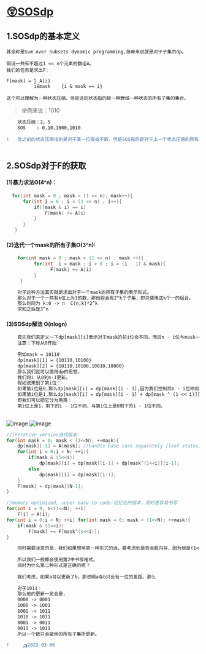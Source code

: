 # [😲SOSdp](https://codeforces.com/blog/entry/45223)

## 1.SOSdp的基本定义

    其全称是Sum over Subsets dynamic programming,简单来说就是对于子集的dp。
    
    假设一共有不超过1 << n个元素的数组A。
    我们的任务是求出F:
    
    F[mask] = ∑ A[i]
              i∈mask    {i & mask == i}
     
    这个可以理解为一种状态压缩，但是这的状态指的是一种罪域一种状态的所有子集的集合。
    
    
> 举例来说：1010     

```diff
    状态压缩：2，5
    SOS    : 0,10,1000,1010
    
!   及之前的状态压缩指的是对于某一位取或不取，但是SOS指的是对于上一个状态压缩的所有子集的集合。
    
```

##  2.SOSdp对于F的获取
    
####  (1)暴力求法O(4^n)：
  
```C++
  for(int mask = 0 ; mask < (1 << n); mask++){
      for(int i = 0 ; i < (1 << n) ; i++){
          if((mask & i) == i)
              F[mask] += A[i]
          }
      }
   }
```

#### (2)迭代一个mask的所有子集O(3^n):

```C++
    for(int mask = 0 ; mask < (1 << n) ; mask ++){
          for(int  i = mask ; i > 0 ; i = (i - 1) & mask){
                F[mask] += A[i]
          }
     }
```
```diff
    对于这种方法其实就是求出对于一个mask的所有子集的表示形式。
    那么对于一个一共有k位上为1的数，那他将会有2^k个子集，即只使用这k个一的组合。
    那么时间为 k:0 -> n  C(n,k)*2^k
    求和之后是3^n
```
#### (3)SOSdp解法 O(nlogn)
```diff
    首先我们来定义一下dp[mask][i]表示对于mask的前i位会不同，而后n - i位与mask一定相同的子集的求和。
    注意：下标从0开始
    
    例如mask = 10110
    dp[mask][1] = {10110,10100}
    dp[mask][2] = {10110,10100,10010,10000}
    那么我们就可以使用dp的思想。
    我们将i 从0到n-1更新。
    假如说来到了第i位：
    如果第i位是0,那么dp[mask][i] = dp[mask][i - 1],因为我们控制后n - i位相同与后n - i + 1相同达到的效果是一样的。
    如果第i位是1,那么dp[mask][i] = dp[mask][i - 1] + dp[mask ^ (1 << i)][i - 1]。
    即我们可以把它分为两类：
    第i位上是1，剩下的i - 1位不同，与第i位上是0剩下的i - 1位不同。
    
```
![image](https://user-images.githubusercontent.com/92497177/156930299-5b45ba1f-6819-459d-8554-380584d08a20.png)
![image](https://user-images.githubusercontent.com/92497177/156930310-4973bc9f-094d-4603-bf28-eb4c06024c49.png)

```C++
//iterative version迭代版本
for(int mask = 0; mask < (1<<N); ++mask){
	dp[mask][-1] = A[mask];	//handle base case separately (leaf states) 即叶子节点所代表的A[mask]的值
	for(int i = 0;i < N; ++i){
		if(mask & (1<<i))
			dp[mask][i] = dp[mask][i-1] + dp[mask^(1<<i)][i-1];
		else
			dp[mask][i] = dp[mask][i-1];
	}
	F[mask] = dp[mask][N-1];
}

//memory optimized, super easy to code.记忆化的版本，同时更容易书写
for(int i = 0; i<(1<<N); ++i)
	F[i] = A[i];
for(int i = 0;i < N; ++i) for(int mask = 0; mask < (1<<N); ++mask){
	if(mask & (1<<i))
		F[mask] += F[mask^(1<<i)];
}

```
```diff
    同时需要注意的是，我们如果想用第一种形式的话，要考虑到是否会超内存，因为他是(1<<n)*n的存储。
    
    所以我们一般都会使用第2中书写格式。
    同时为什么第二种形式是正确的呢？
    
    我们考虑，如果a可以更新了b，那说明a与b只会有一位的差距，那么
    
    对于1011：
    那么他的更新一定会是.
    0000 -> 0001
    1000 -> 1001
    1001 -> 1011
    1010 -> 1011
    0001 -> 0011
    0011 -> 1011
    所以一个数只会被他的所有子集所更新。
```

```diff
!     🛺2022-03-06
```

